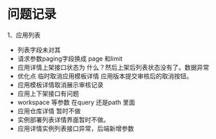 # 问题记录

1、应用列表 
  * 列表字段未对其
  * 请求参数paging字段换成 page 和limit
  * 应用详情上架接口状态为 什么？然后上架后列表状态没有了。数据异常
  * 优化点 临时取消应用模板详情 应用版本提交审核后的取消按钮。
  * 应用模板详情取消展示审核记录
  * 应用上下架接口有问题
  * workspace 等参数 在query 还是path 里面
  * 应用仓库详情 暂时不做
  * 实例部署列表详情界面暂时不做。
  * 应用详情实例列表接口异常，后端新增参数
